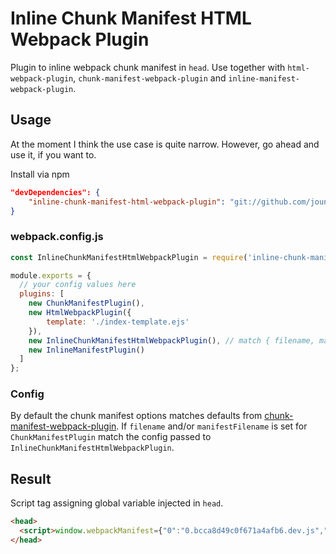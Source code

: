# Inline Chunk Manifest HTML Webpack Plugin
Plugin to inline webpack chunk manifest in `head`. Use together with `html-webpack-plugin`, `chunk-manifest-webpack-plugin` and `inline-manifest-webpack-plugin`.

## Usage
At the moment I think the use case is quite narrow. However, go ahead and use it, if you want to.

Install via npm
```json
"devDependencies": {
    "inline-chunk-manifest-html-webpack-plugin": "git://github.com/jouni-kantola/inline-chunk-manifest-html-webpack-plugin.git#v0.0.1"
}
```

### webpack.config.js
```javascript
const InlineChunkManifestHtmlWebpackPlugin = require('inline-chunk-manifest-html-webpack-plugin');

module.exports = {
  // your config values here
  plugins: [
    new ChunkManifestPlugin(),
    new HtmlWebpackPlugin({
        template: './index-template.ejs'
    }),
    new InlineChunkManifestHtmlWebpackPlugin(), // match { filename, manifestVariable } with ChunkManifestPlugin
    new InlineManifestPlugin()
  ]
};
```

### Config
By default the chunk manifest options matches defaults from [chunk-manifest-webpack-plugin](https://github.com/soundcloud/chunk-manifest-webpack-plugin).
If `filename` and/or `manifestFilename` is set for `ChunkManifestPlugin` match the config passed to `InlineChunkManifestHtmlWebpackPlugin`.

## Result
Script tag assigning global variable injected in `head`.
```html
<head>
  <script>window.webpackManifest={"0":"0.bcca8d49c0f671a4afb6.dev.js","1":"1.6617d1b992b44b0996dc.dev.js"}</script>
</head>
```
